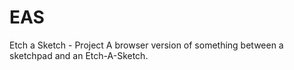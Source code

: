 # EAS
Etch a Sketch - Project
A browser version of something between a sketchpad and an Etch-A-Sketch.